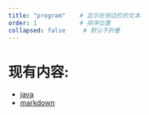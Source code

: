 ```yaml
---
title: "program"    # 显示在侧边栏的文本
order: 1            # 排序位置
collapsed: false     # 默认不折叠
---
```

# 现有内容:
- [java](./java/index.html)
- [markdown](./markdown/index.html)